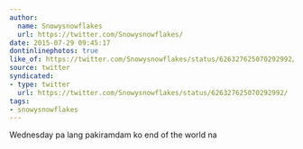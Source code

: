 ```yaml
---
author:
  name: Snowysnowflakes
  url: https://twitter.com/Snowysnowflakes/
date: 2015-07-29 09:45:17
dontinlinephotos: true
like_of: https://twitter.com/Snowysnowflakes/status/626327625070292992/
source: twitter
syndicated:
- type: twitter
  url: https://twitter.com/Snowysnowflakes/status/626327625070292992/
tags:
- snowysnowflakes
---
```


Wednesday pa lang pakiramdam ko end of the world na